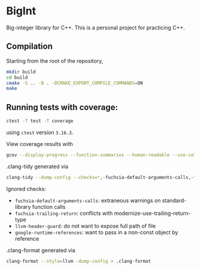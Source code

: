 # BigInt

Big-integer library for C++. This is a personal project for practicing C++.

## Compilation

Starting from the root of the repository,

```sh
mkdir build
cd build
cmake -S .. -B . -DCMAKE_EXPORT_COMPILE_COMMANDS=ON
make
```

## Running tests with coverage:

```sh
ctest -T test -T coverage
```
using `ctest` version `3.16.3`.

View coverage results with 

```sh
gcov --display-progress --function-summaries --human-readable --use-colors CMakeFiles/tests.dir/BigInt/tests/test_big_int.cpp.o --stdout
```

.clang-tidy generated via

```sh
clang-tidy --dump-config --checks=*,-fuchsia-default-arguments-calls,-fuchsia-trailing-return,-llvm-header-guard,-google-runtime-references -- --std=c++20 > .clang-tidy
```

Ignored checks:

- `fuchsia-default-arguments-calls`: extraneous warnings on standard-library function calls
- `fuchsia-trailing-return`: conflicts with modernize-use-trailing-return-type
- `llvm-header-guard`: do not want to expose full path of file
- `google-runtime-references`: want to pass in a non-const object by reference

.clang-format generated via

```sh
clang-format --style=llvm -dump-config > .clang-format
```
